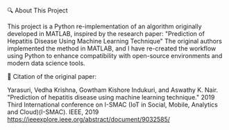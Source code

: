 🔍 About This Project

This project is a Python re-implementation of an algorithm originally developed in MATLAB, inspired by the research paper:
"Prediction of Hepatitis Disease Using Machine Learning Technique"
The original authors implemented the method in MATLAB, and I have re-created the workflow using Python to enhance compatibility with open-source environments and modern data science tools.

📄 Citation of the original paper:

Yarasuri, Vedha Krishna, Gowtham Kishore Indukuri, and Aswathy K. Nair. "Prediction of hepatitis disease using machine learning technique." 2019 Third International conference on I-SMAC (IoT in Social, Mobile, Analytics and Cloud)(I-SMAC). IEEE, 2019
https://ieeexplore.ieee.org/abstract/document/9032585/
